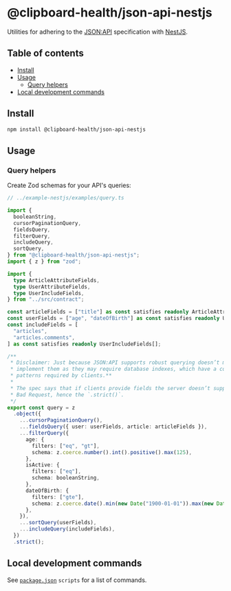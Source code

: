 # @clipboard-health/json-api-nestjs <!-- omit from toc -->

Utilities for adhering to the [JSON:API](https://jsonapi.org/) specification with [NestJS](https://nestjs.com/).

## Table of contents <!-- omit from toc -->

- [Install](#install)
- [Usage](#usage)
  - [Query helpers](#query-helpers)
- [Local development commands](#local-development-commands)

## Install

```bash
npm install @clipboard-health/json-api-nestjs
```

## Usage

### Query helpers

Create Zod schemas for your API's queries:

<!-- prettier-ignore -->
```ts
// ../example-nestjs/examples/query.ts

import {
  booleanString,
  cursorPaginationQuery,
  fieldsQuery,
  filterQuery,
  includeQuery,
  sortQuery,
} from "@clipboard-health/json-api-nestjs";
import { z } from "zod";

import {
  type ArticleAttributeFields,
  type UserAttributeFields,
  type UserIncludeFields,
} from "../src/contract";

const articleFields = ["title"] as const satisfies readonly ArticleAttributeFields[];
const userFields = ["age", "dateOfBirth"] as const satisfies readonly UserAttributeFields[];
const includeFields = [
  "articles",
  "articles.comments",
] as const satisfies readonly UserIncludeFields[];

/**
 * Disclaimer: Just because JSON:API supports robust querying doesn’t mean your service should
 * implement them as they may require database indexes, which have a cost. **Implement only access
 * patterns required by clients.**
 *
 * The spec says that if clients provide fields the server doesn’t support, it **MUST** return 400
 * Bad Request, hence the `.strict()`.
 */
export const query = z
  .object({
    ...cursorPaginationQuery(),
    ...fieldsQuery({ user: userFields, article: articleFields }),
    ...filterQuery({
      age: {
        filters: ["eq", "gt"],
        schema: z.coerce.number().int().positive().max(125),
      },
      isActive: {
        filters: ["eq"],
        schema: booleanString,
      },
      dateOfBirth: {
        filters: ["gte"],
        schema: z.coerce.date().min(new Date("1900-01-01")).max(new Date()),
      },
    }),
    ...sortQuery(userFields),
    ...includeQuery(includeFields),
  })
  .strict();

```

## Local development commands

See [`package.json`](./package.json) `scripts` for a list of commands.
